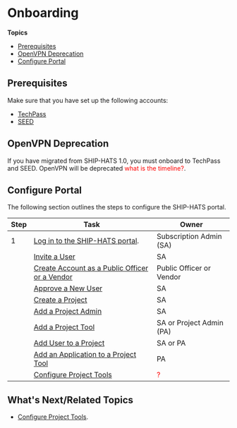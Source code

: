 # Onboarding 

**Topics**
- [Prerequisites](#prerequisites)
- [OpenVPN Deprecation](#openvpn-deprecation)
- [Configure Portal](#configure-portal)


## Prerequisites

Make sure that you have set up the following accounts:

- [TechPass]()
- [SEED]()

## OpenVPN Deprecation

If you have migrated from SHIP-HATS 1.0, you must onboard to TechPass and SEED. OpenVPN will be deprecated <span style="color:red">what is the timeline?</span>.


## Configure Portal
The following section outlines the steps to configure the SHIP-HATS portal.

|Step|Task|Owner|
|---|---|---|
|1|[Log in to the SHIP-HATS portal](access-ship-hats-portal).|Subscription Admin (SA)|
||[Invite a User](onboarding-users)|SA|
||[Create Account as a Public Officer or a Vendor](onboarding-users)|Public Officer or Vendor|
||[Approve a New User](onboarding-users)|SA|
||[Create a Project](manage-projects)|SA|
||[Add a Project Admin](manage-admins/#add-project-admins)|SA|  
||[Add a Project Tool](manage-tools)|SA or Project Admin (PA)|
||[Add User to a Project]()|SA or PA|
||[Add an Application to a Project Tool](manage-applications)|PA|
||[Configure Project Tools](https://docs.developer.tech.gov.sg/docs/ship-hats-tools-guide/#/tools-overview)|<span style="color:red">?</span>|

## What's Next/Related Topics
- [Configure Project Tools](https://docs.developer.tech.gov.sg/docs/ship-hats-tools-guide/#/tools-overview).

<!--

![Flowchart]()

![User Journey Image]()

https://jira.ship.gov.sg/browse/CODEX-179569
-->